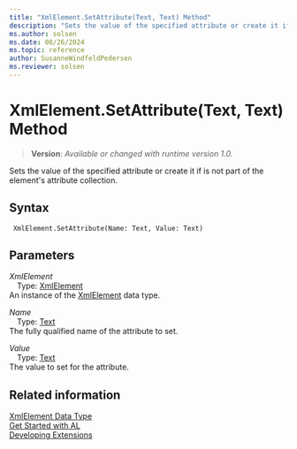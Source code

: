 ```yaml
---
title: "XmlElement.SetAttribute(Text, Text) Method"
description: "Sets the value of the specified attribute or create it if is not part of the element's attribute collection."
ms.author: solsen
ms.date: 08/26/2024
ms.topic: reference
author: SusanneWindfeldPedersen
ms.reviewer: solsen
---
```

[//]: # (START>DO_NOT_EDIT)
[//]: # (IMPORTANT:Do not edit any of the content between here and the END>DO_NOT_EDIT.)
[//]: # (Any modifications should be made in the .xml files in the ModernDev repo.)
# XmlElement.SetAttribute(Text, Text) Method
> **Version**: _Available or changed with runtime version 1.0._

Sets the value of the specified attribute or create it if is not part of the element's attribute collection.


## Syntax
```AL
 XmlElement.SetAttribute(Name: Text, Value: Text)
```
## Parameters
*XmlElement*  
&emsp;Type: [XmlElement](xmlelement-data-type.md)  
An instance of the [XmlElement](xmlelement-data-type.md) data type.  

*Name*  
&emsp;Type: [Text](../text/text-data-type.md)  
The fully qualified name of the attribute to set.  

*Value*  
&emsp;Type: [Text](../text/text-data-type.md)  
The value to set for the attribute.  



[//]: # (IMPORTANT: END>DO_NOT_EDIT)
## Related information
[XmlElement Data Type](xmlelement-data-type.md)  
[Get Started with AL](../../devenv-get-started.md)  
[Developing Extensions](../../devenv-dev-overview.md)